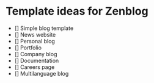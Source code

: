 # Template ideas for Zenblog

- [] Simple blog template
- [] News website
- [] Personal blog
- [] Portfolio
- [] Company blog
- [] Documentation
- [] Careers page
- [] Multilanguage blog

